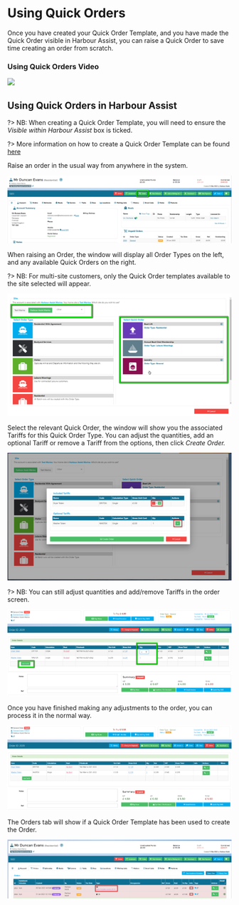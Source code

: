 # Using Quick Orders

Once you have created your Quick Order Template, and you have made the Quick Order visible in Harbour Assist, you can raise a Quick Order to save time creating an order from scratch.

### Using Quick Orders Video

<a href="https://vimeo.com/798384669" target="_blank"> <img src="https://i.vimeocdn.com/filter/overlay?src0=https%3A%2F%2Fi.vimeocdn.com%2Fvideo%2F1609677686-8b5b725b0f68bbdb838cf667b482605eb48c045b2b7cfeba4806f20b5af5c125-d_295x166&src1=http%3A%2F%2Ff.vimeocdn.com%2Fp%2Fimages%2Fcrawler_play.png" /> </a>

## Using Quick Orders in Harbour Assist

?> NB: When creating a Quick Order Template, you will need to ensure the *Visible within Harbour Assist* box is ticked.

?> More information on how to create a Quick Order Template can be found [here](QuickOrders/CreatingQuickOrders.md) 

Raise an order in the usual way from anywhere in the system.

![image-20230130115006922](image-20230130115006922.png)

When raising an Order, the window will display all Order Types on the left, and any available Quick Orders on the right. 

?> NB: For multi-site customers, only the Quick Order templates available to the site selected will appear. 

![image-20230130115104088](image-20230130115104088.png)

Select the relevant Quick Order, the window will show you the associated Tariffs for this Quick Order Type. You can adjust the quantities, add an optional Tariff or remove a Tariff from the options, then click *Create Order.*

![image-20230207134048279](image-20230207134048279.png)

?> NB: You can still adjust quantities and add/remove Tariffs in the order screen.

![image-20230130115724599](image-20230130115724599.png)

Once you have finished making any adjustments to the order, you can process it in the normal way.

![image-20230130120034654](image-20230130120034654.png)



The Orders tab will show if a Quick Order Template has been used to create the Order.

![image-20230207134321832](image-20230207134321832.png)